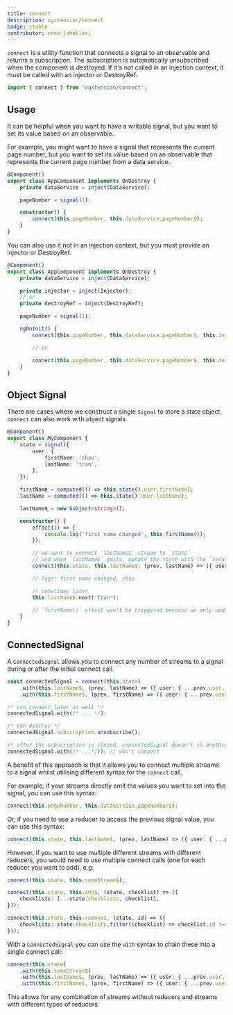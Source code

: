 ```yaml
---
title: connect
description: ngxtension/connect
badge: stable
contributor: enea-jahollari
---
```


`connect` is a utility function that connects a signal to an observable and returns a subscription. The subscription is automatically unsubscribed when the component is destroyed. If it's not called in an injection context, it must be called with an injector or DestroyRef.

```ts
import { connect } from 'ngxtension/connect';
```

## Usage

It can be helpful when you want to have a writable signal, but you want to set its value based on an observable.

For example, you might want to have a signal that represents the current page number, but you want to set its value based on an observable that represents the current page number from a data service.

```ts
@Component()
export class AppComponent implements OnDestroy {
	private dataService = inject(DataService);

	pageNumber = signal(1);

	constructor() {
		connect(this.pageNumber, this.dataService.pageNumber$);
	}
}
```

You can also use it not in an injection context, but you must provide an injector or DestroyRef.

```ts
@Component()
export class AppComponent implements OnDestroy {
	private dataService = inject(DataService);

	private injector = inject(Injector);
	// or
	private destroyRef = inject(DestroyRef);

	pageNumber = signal(1);

	ngOnInit() {
		connect(this.pageNumber, this.dataService.pageNumber$, this.injector);

		// or

		connect(this.pageNumber, this.dataService.pageNumber$, this.destroyRef);
	}
}
```

## Object Signal

There are cases where we construct a single `Signal` to store a state object. `connect` can also work with object signals

```ts
@Component()
export class MyComponent {
	state = signal({
		user: {
			firstName: 'chau',
			lastName: 'tran',
		},
	});

	firstName = computed(() => this.state().user.firstName);
	lastName = computed(() => this.state().user.lastName);

	lastName$ = new Subject<string>();

	constructor() {
		effect(() => {
			console.log('first name changed', this.firstName());
		});

		// we want to connect `lastName$` stream to `state`
		// and when `lastName$` emits, update the state with the `reducer` fn
		connect(this.state, this.lastName$, (prev, lastName) => ({ user: { ...prev.user, lastName } }));

		// logs: first name changed, chau

		// sometimes later
		this.lastName$.next('Tran');

		// `firstName()` effect won't be triggered because we only update `lastName`
	}
}
```

## ConnectedSignal

A `ConnectedSignal` allows you to connect any number of streams to a signal
during or after the initial connect call.

```ts
const connectedSignal = connect(this.state)
	.with(this.lastName$, (prev, lastName) => ({ user: { ...prev.user, lastName } }))
	.with(this.firstName$, (prev, firstName) => ({ user: { ...prev.user, firstName } }));

/* can connect later as well */
connectedSignal.with(/* ... */);

/* can destroy */
connectedSignal.subscription.unsubscribe();

/* after the subscription is closed, connectedSignal doesn't so anything */
connectedSignal.with(/* ...*/)); // won't connect
```

A benefit of this approach is that it allows you to connect multiple streams to
a signal whilst utilising different syntax for the `connect` call.

For example, if your streams directly emit the values you want to set into the
signal, you can use this syntax:

```ts
connect(this.pageNumber, this.dataService.pageNumber$);
```

Or, if you need to use a reducer to access the previous signal value, you can
use this syntax:

```ts
connect(this.state, this.lastName$, (prev, lastName) => ({ user: { ...prev.user, lastName } }));
```

However, if you want to use multiple different streams with different reducers,
you would need to use multiple connect calls (one for each reducer you want to
add), e.g:

```ts
connect(this.state, this.someStream$);

connect(this.state, this.add$, (state, checklist) => ({
	checklists: [...state.checklists, checklist],
}));

connect(this.state, this.remove$, (state, id) => ({
	checklists: state.checklists.filter((checklist) => checklist.id !== id),
}));
```

With a `ConnectedSignal` you can use the `with` syntax to chain these into
a single connect call:

```ts
connect(this.state)
	.with(this.someStream$)
	.with(this.lastName$, (prev, lastName) => ({ user: { ...prev.user, lastName } }))
	.with(this.firstName$, (prev, firstName) => ({ user: { ...prev.user, firstName } }));
```

This allows for any combination of streams without reducers and streams with
different types of reducers.
